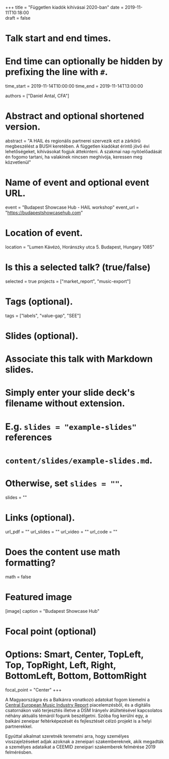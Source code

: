 +++
title = "Független kiadók kihívásai 2020-ban"
date = 2019-11-11T10:18:00  
draft = false

# Talk start and end times.
#   End time can optionally be hidden by prefixing the line with `#`.
time_start = 2019-11-14T10:00:00
time_end = 2019-11-14T13:00:00

authors = ["Daniel Antal, CFA"]

# Abstract and optional shortened version.
abstract = "A HAIL és regionális partnerei szervezik ezt a zárkörű megbeszélést a BUSH keretében.  A független kiadókat érintő jövő évi lehetőségeket, kihívásokat fogjuk áttekinteni. A szakmai nap nyitóelőadását én fogomo tartani, ha valakinek nincsen meghívója, keressen meg közvetlenül"

# Name of event and optional event URL.
event = "Budapest Showcase Hub - HAIL workshop"
event_url = "https://budapestshowcasehub.com"

# Location of event.
location = "Lumen Kávézó, Horánszky utca 5. Budapest, Hungary 1085"

# Is this a selected talk? (true/false)
selected = true
projects = ["market_report", "music-export"]

# Tags (optional).
tags = ["labels", "value-gap", "SEE"]

# Slides (optional).
#   Associate this talk with Markdown slides.
#   Simply enter your slide deck's filename without extension.
#   E.g. `slides = "example-slides"` references 
#   `content/slides/example-slides.md`.
#   Otherwise, set `slides = ""`.
slides = ""

# Links (optional).
url_pdf = ""
url_slides = ""
url_video = ""
url_code = ""

# Does the content use math formatting?
math = false

# Featured image
[image]
  caption = "Budapest Showcase Hub"

  # Focal point (optional)
  # Options: Smart, Center, TopLeft, Top, TopRight, Left, Right, BottomLeft, Bottom, BottomRight
  focal_point = "Center"
+++

A Magyaországra és a Balkánra vonatkozó adatokat fogom kiemelni a [Central European Music Industry Report](https://danielantal.eu/post/2019-09-27_cee_report/) piacelemzésből, és a digitális csatornákon való terjesztés illetve a DSM Irányelv átültetésével kapcsolatos néhány aktuális témáról fogunk beszélgetni. Szóba fog kerülni egy, a balkáni zeneipar feltérképezését és fejlesztését célzó projekt is a helyi partnerekkel. 

Egyúttal alkalmat szeretnék teremetni arra, hogy személyes visszajelzéseket adjak azoknak a zeneipari szakembereknek, akik megadták a személyes adataikat a CEEMID zeneipari szakemberek felmérése 2019 felmérésben.
